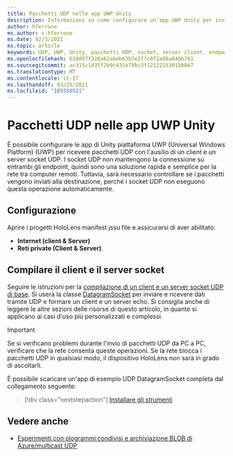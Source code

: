 ```yaml
---
title: Pacchetti UDP nelle app UWP Unity
description: Informazioni su come configurare un'app UWP Unity per inviare e ricevere pacchetti UDP su una rete sicura.
author: hferrone
ms.author: v-hferrone
ms.date: 02/3/2021
ms.topic: article
keywords: UDP, UWP, Unity, pacchetti UDP, socket, server client, endpoint, rete, computer remoto, DatagramSocket, esempio, .NET
ms.openlocfilehash: b38897f228a62abeb63b7e2ffc0f2a98a840b781
ms.sourcegitcommit: ac315c1d35f2b9c431e79bc3f1212215301bb867
ms.translationtype: MT
ms.contentlocale: it-IT
ms.lasthandoff: 03/25/2021
ms.locfileid: "105550521"
---
```

# <a name="udp-packets-in-unity-uwp-apps"></a>Pacchetti UDP nelle app UWP Unity

È possibile configurare le app di Unity piattaforma UWP (Universal Windows Platform) (UWP) per ricevere pacchetti UDP con l'ausilio di un client e un server socket UDP. I socket UDP non mantengono la connessione su entrambi gli endpoint, quindi sono una soluzione rapida e semplice per la rete tra computer remoti. Tuttavia, sarà necessario controllare se i pacchetti vengono inviati alla destinazione, perché i socket UDP non eseguono questa operazione automaticamente.

## <a name="setup"></a>Configurazione

Aprire i progetti HoloLens manifest.jssu file e assicurarsi di aver abilitato:
* **Internet (client & Server)** 
* **Reti private (Client & Server)**.

## <a name="build-your-socket-client-and-server"></a>Compilare il client e il server socket 

Seguire le istruzioni per la [compilazione di un client e un server socket UDP di base](/windows/uwp/networking/sockets#build-a-basic-udp-socket-client-and-server). Si userà la classe [DatagramSocket](/uwp/api/Windows.Networking.Sockets.DatagramSocket) per inviare e ricevere dati tramite UDP e formare un client e un server echo. Si consiglia anche di leggere le altre sezioni delle risorse di questo articolo, in quanto si applicano ai casi d'uso più personalizzati e complessi. 

> [!IMPORTANT]
> Se si verificano problemi durante l'invio di pacchetti UDP da PC a PC, verificare che la rete consenta queste operazioni. Se la rete blocca i pacchetti UDP in qualsiasi modo, il dispositivo HoloLens non sarà in grado di ascoltarli.

È possibile scaricare un'app di esempio UDP DatagramSocket completa dal collegamento seguente:

> [!div class="nextstepaction"]
> [Installare gli strumenti](/samples/microsoft/windows-universal-samples/datagramsocket/)

## <a name="see-also"></a>Vedere anche 
* [Esperimenti con ologrammi condivisi e archiviazione BLOB di Azure/multicast UDP](https://mtaulty.com/2017/12/29/experiments-with-shared-holograms-and-azure-blob-storage-udp-multicasting-part-1/)
